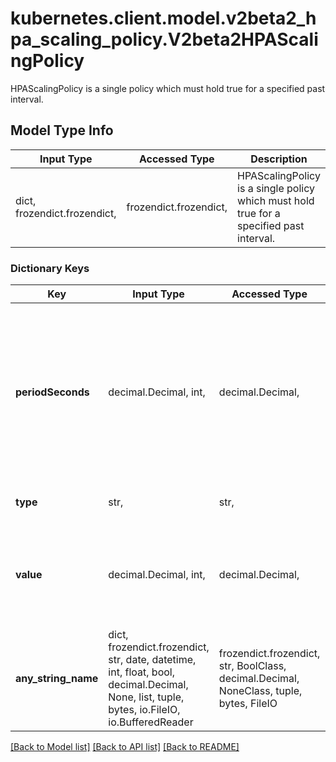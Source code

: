 # kubernetes.client.model.v2beta2_hpa_scaling_policy.V2beta2HPAScalingPolicy

HPAScalingPolicy is a single policy which must hold true for a specified past interval.

## Model Type Info
Input Type | Accessed Type | Description | Notes
------------ | ------------- | ------------- | -------------
dict, frozendict.frozendict,  | frozendict.frozendict,  | HPAScalingPolicy is a single policy which must hold true for a specified past interval. | 

### Dictionary Keys
Key | Input Type | Accessed Type | Description | Notes
------------ | ------------- | ------------- | ------------- | -------------
**periodSeconds** | decimal.Decimal, int,  | decimal.Decimal,  | PeriodSeconds specifies the window of time for which the policy should hold true. PeriodSeconds must be greater than zero and less than or equal to 1800 (30 min). | value must be a 32 bit integer
**type** | str,  | str,  | Type is used to specify the scaling policy. | 
**value** | decimal.Decimal, int,  | decimal.Decimal,  | Value contains the amount of change which is permitted by the policy. It must be greater than zero | value must be a 32 bit integer
**any_string_name** | dict, frozendict.frozendict, str, date, datetime, int, float, bool, decimal.Decimal, None, list, tuple, bytes, io.FileIO, io.BufferedReader | frozendict.frozendict, str, BoolClass, decimal.Decimal, NoneClass, tuple, bytes, FileIO | any string name can be used but the value must be the correct type | [optional]

[[Back to Model list]](../../README.md#documentation-for-models) [[Back to API list]](../../README.md#documentation-for-api-endpoints) [[Back to README]](../../README.md)

